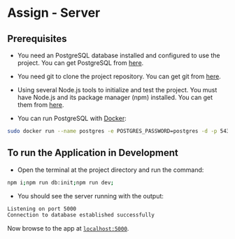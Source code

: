 # Assign - Server

## Prerequisites

- You need an PostgreSQL database installed and configured to use the project.
  You can get PostgreSQL from [here][postgresql].

- You need git to clone the project repository. You can get git from [here][git].

- Using several Node.js tools to initialize and test the project. You must have Node.js
  and its package manager (npm) installed. You can get them from [here][node].

- You can run PostgreSQL with [Docker][docker]:

```sh
sudo docker run --name postgres -e POSTGRES_PASSWORD=postgres -d -p 5432:5432 postgres
```

## To run the Application in Development

- Open the terminal at the project directory and run the command:

```sh
npm i;npm run db:init;npm run dev;

```

- You should see the server running with the output:

```sh
Listening on port 5000
Connection to database established successfully
```

Now browse to the app at [`localhost:5000`][local-app-url].

[git]: https://git-scm.com/
[local-app-url]: http://localhost:5000
[node]: https://nodejs.org/
[npm]: https://www.npmjs.org/
[postgresql]: https://www.postgresql.org/download/
[docker]: https://docs.docker.com/get-docker/
